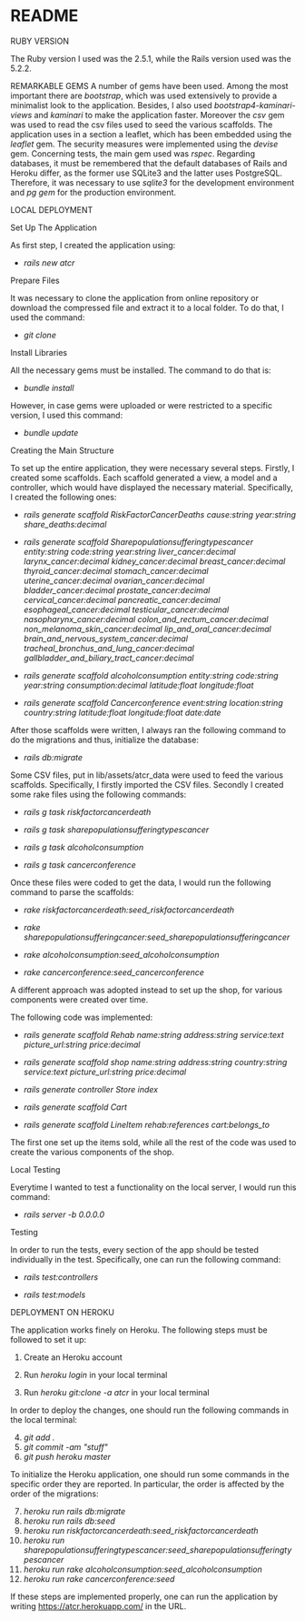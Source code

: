 # README

RUBY VERSION

The Ruby version I used was the 2.5.1, while the Rails version used was the 5.2.2. 

REMARKABLE GEMS 
A number of gems have been used. Among the most important there are *bootstrap*, which was used extensively to provide a minimalist look to the application.
Besides, I also used *bootstrap4-kaminari-views* and *kaminari* to make the application faster.
Moreover the *csv* gem was used to read the csv files used to seed the various scaffolds.
The application uses in a section a leaflet, which has been embedded using the *leaflet* gem. 
The security measures were implemented using the *devise* gem. 
Concerning tests, the main gem used was *rspec*.
Regarding databases, it must be remembered that the default databases of Rails and Heroku differ, as the former use SQLite3 and the latter uses PostgreSQL. Therefore, it was necessary to use *sqlite3* for the development environment and *pg gem* for the production environment.


LOCAL DEPLOYMENT

Set Up The Application

As first step, I created the application using:

* *rails new atcr* 

Prepare Files 

It was necessary to clone the application from online repository or download the compressed file and extract it to a local folder. To do that, I used the command:

* *git clone* 

Install Libraries

All the necessary gems must be installed. The command to do that is:

* *bundle install*

However, in case gems were uploaded or were restricted to a specific version, I used this command:

* *bundle update*

Creating the Main Structure

To set up the entire application, they were necessary several steps. Firstly, I created some scaffolds. Each scaffold generated a view, a model and a controller, which would have displayed the necessary material. Specifically, I created the following ones: 

* *rails generate scaffold RiskFactorCancerDeaths cause:string year:string share_deaths:decimal*

* *rails generate scaffold Sharepopulationsufferingtypescancer entity:string code:string year:string liver_cancer:decimal larynx_cancer:decimal kidney_cancer:decimal breast_cancer:decimal thyroid_cancer:decimal stomach_cancer:decimal uterine_cancer:decimal ovarian_cancer:decimal bladder_cancer:decimal prostate_cancer:decimal cervical_cancer:decimal pancreatic_cancer:decimal esophageal_cancer:decimal testicular_cancer:decimal nasopharynx_cancer:decimal colon_and_rectum_cancer:decimal non_melanoma_skin_cancer:decimal lip_and_oral_cancer:decimal brain_and_nervous_system_cancer:decimal tracheal_bronchus_and_lung_cancer:decimal gallbladder_and_biliary_tract_cancer:decimal*

* *rails generate scaffold alcoholconsumption entity:string code:string year:string consumption:decimal latitude:float longitude:float*

* *rails generate scaffold Cancerconference event:string location:string country:string latitude:float longitude:float date:date*

After those scaffolds were written, I always ran the following command to do the migrations and thus, initialize the database:

* *rails db:migrate*

Some CSV files, put in lib/assets/atcr_data were used to feed the various scaffolds. Specifically, I firstly imported the CSV files. Secondly I created some rake files using the following commands:

* *rails g task riskfactorcancerdeath*

* *rails g task sharepopulationsufferingtypescancer*

* *rails g task alcoholconsumption*

* *rails g task cancerconference*

Once these files were coded to get the data, I would run the following command to parse the scaffolds:

* *rake riskfactorcancerdeath:seed_riskfactorcancerdeath*

* *rake sharepopulationsufferingcancer:seed_sharepopulationsufferingcancer*

* *rake alcoholconsumption:seed_alcoholconsumption*

* *rake cancerconference:seed_cancerconference* 

A different approach was adopted instead to set up the shop, for various components were created over time. 

The following code was implemented: 
 
 * *rails generate scaffold Rehab name:string address:string service:text picture_url:string price:decimal*

 * *rails generate scaffold shop name:string address:string country:string service:text picture_url:string price:decimal*
 
 * *rails generate controller Store index*
 
 * *rails generate scaffold Cart*
 
 * *rails generate scaffold LineItem rehab:references cart:belongs_to*

The first one set up the items sold, while all the rest of the code was used to create the various components of the shop. 

Local Testing

Everytime I wanted to test a functionality on the local server, I would run this command: 

* *rails server -b 0.0.0.0*

Testing

In order to run the tests, every section of the app should be tested individually in the test. Specifically, one can run the following command: 

* *rails test:controllers*

* *rails test:models*

DEPLOYMENT ON HEROKU 

The application works finely on Heroku. The following steps must be followed to set it up:

1. Create an Heroku account

2. Run *heroku login* in your local terminal

3. Run *heroku git:clone -a atcr* in your local terminal

In order to deploy the changes, one should run the following commands in the local terminal:

4. *git add .*
5. *git commit -am "stuff"*
6. *git push heroku master*

To initialize the Heroku application, one should run some commands in the specific order they are reported. In particular, the order is affected by the order of the migrations: 

7.  *heroku run rails db:migrate*
8.  *heroku run rails db:seed*
9.  *heroku run riskfactorcancerdeath:seed_riskfactorcancerdeath*
10. *heroku run sharepopulationsufferingtypescancer:seed_sharepopulationsufferingtypescancer* 
11. *heroku run rake alcoholconsumption:seed_alcoholconsumption* 
12. *heroku run rake cancerconference:seed* 

If these steps are implemented properly, one can run the application by writing https://atcr.herokuapp.com/ in the URL. 

